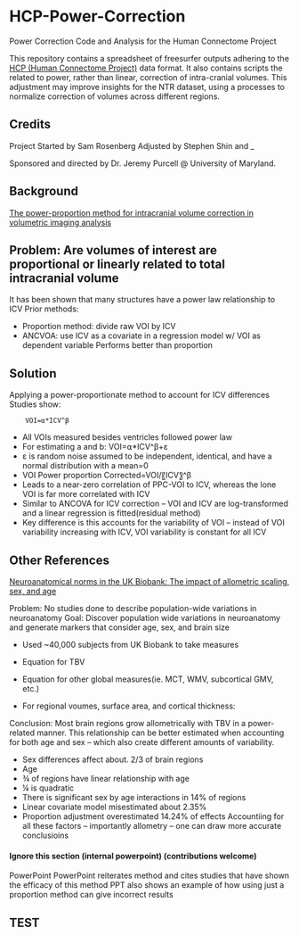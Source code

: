# HCP-Power-Correction
Power Correction Code and Analysis for the Human Connectome Project

This repository contains a spreadsheet of freesurfer outputs adhering to the [HCP (Human Connectome Project)](https://www.humanconnectome.org/) data format.
It also contains scripts the related to power, rather than linear, correction of intra-cranial volumes.
This adjustment may improve insights for the NTR dataset, using a processes to normalize correction of volumes across different regions.

## Credits
Project Started by Sam Rosenberg
Adjusted by Stephen Shin and _

Sponsored and directed by Dr. Jeremy Purcell @ University of Maryland.

## Background
[The power-proportion method for intracranial volume correction in volumetric imaging analysis](https://www.frontiersin.org/journals/neuroscience/articles/10.3389/fnins.2014.00356/full)

## Problem: Are volumes of interest are proportional or linearly related to total intracranial volume

It has been shown that many structures have a power law relationship to ICV
Prior methods: 
- Proportion method: divide raw VOI by ICV
- ANCVOA: use ICV as a covariate in a regression model w/ VOI as dependent variable
  Performs better than proportion
    
## Solution
Applying a power-proportionate method to account for ICV differences
Studies show:

        VOI=⍺*ICV^β

- All VOIs measured besides ventricles followed power law
- For estimating a and b: VOI=⍺*ICV^β+ε
- ε is random noise assumed to be independent, identical, and have a normal distribution with a mean=0
- VOI Power proportion Corrected=VOI/〖ICV〗^β 
- Leads to a near-zero correlation of PPC-VOI to ICV, whereas the lone VOI is far more correlated with ICV
- Similar to ANCOVA for ICV correction – VOI and ICV are log-transformed and a linear regression is fitted(residual method)
- Key difference is this accounts for the variability of VOI – instead of VOI variability increasing with ICV, VOI variability is constant for all ICV

## Other References
[Neuroanatomical norms in the UK Biobank: The impact of allometric scaling, sex, and age](https://onlinelibrary.wiley.com/doi/full/10.1002/hbm.25572)

Problem: No studies done to describe population-wide variations in neuroanatomy
Goal: Discover population wide variations in neuroanatomy and generate markers that consider age, sex, and brain size
- Used ~40,000 subjects from UK Biobank to take measures
- Equation for TBV  
- Equation for other global measures(ie. MCT, WMV, subcortical GMV, etc.)

- For regional voumes, surface area, and cortical thickness:
     
Conclusion: Most brain regions grow allometrically with TBV in a power-related manner. This relationship can be better estimated when accounting for both age and sex – which also create different amounts of variability. 
- Sex differences affect about. 2/3 of brain regions
- Age
- ¾ of regions have linear relationship with age
- ¼ is quadratic
- There is significant sex by age interactions in 14% of regions
- Linear covariate model misestimated about 2.35%
- Proportion adjustment overestimated 14.24% of effects
Accountiing for all these factors – importantly allometry – one can draw more accurate conclusioins


#### Ignore this section (internal powerpoint) (contributions welcome)
PowerPoint
    PowerPoint reiterates method and cites studies that have shown the efficacy of this method
    PPT also shows an example of how using just a proportion method can give incorrect results


## TEST